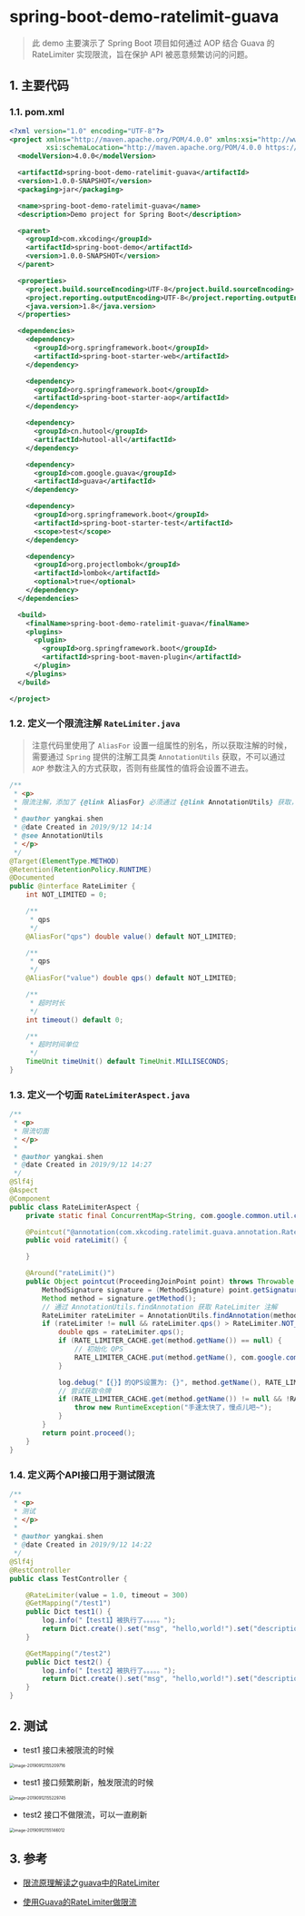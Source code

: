 # spring-boot-demo-ratelimit-guava

> 此 demo 主要演示了 Spring Boot 项目如何通过 AOP 结合 Guava 的 RateLimiter 实现限流，旨在保护 API 被恶意频繁访问的问题。

## 1. 主要代码

### 1.1. pom.xml

```xml
<?xml version="1.0" encoding="UTF-8"?>
<project xmlns="http://maven.apache.org/POM/4.0.0" xmlns:xsi="http://www.w3.org/2001/XMLSchema-instance"
         xsi:schemaLocation="http://maven.apache.org/POM/4.0.0 https://maven.apache.org/xsd/maven-4.0.0.xsd">
  <modelVersion>4.0.0</modelVersion>

  <artifactId>spring-boot-demo-ratelimit-guava</artifactId>
  <version>1.0.0-SNAPSHOT</version>
  <packaging>jar</packaging>

  <name>spring-boot-demo-ratelimit-guava</name>
  <description>Demo project for Spring Boot</description>

  <parent>
    <groupId>com.xkcoding</groupId>
    <artifactId>spring-boot-demo</artifactId>
    <version>1.0.0-SNAPSHOT</version>
  </parent>

  <properties>
    <project.build.sourceEncoding>UTF-8</project.build.sourceEncoding>
    <project.reporting.outputEncoding>UTF-8</project.reporting.outputEncoding>
    <java.version>1.8</java.version>
  </properties>

  <dependencies>
    <dependency>
      <groupId>org.springframework.boot</groupId>
      <artifactId>spring-boot-starter-web</artifactId>
    </dependency>

    <dependency>
      <groupId>org.springframework.boot</groupId>
      <artifactId>spring-boot-starter-aop</artifactId>
    </dependency>

    <dependency>
      <groupId>cn.hutool</groupId>
      <artifactId>hutool-all</artifactId>
    </dependency>

    <dependency>
      <groupId>com.google.guava</groupId>
      <artifactId>guava</artifactId>
    </dependency>

    <dependency>
      <groupId>org.springframework.boot</groupId>
      <artifactId>spring-boot-starter-test</artifactId>
      <scope>test</scope>
    </dependency>

    <dependency>
      <groupId>org.projectlombok</groupId>
      <artifactId>lombok</artifactId>
      <optional>true</optional>
    </dependency>
  </dependencies>

  <build>
    <finalName>spring-boot-demo-ratelimit-guava</finalName>
    <plugins>
      <plugin>
        <groupId>org.springframework.boot</groupId>
        <artifactId>spring-boot-maven-plugin</artifactId>
      </plugin>
    </plugins>
  </build>

</project>
```

### 1.2. 定义一个限流注解 `RateLimiter.java`

> 注意代码里使用了 `AliasFor` 设置一组属性的别名，所以获取注解的时候，需要通过 `Spring` 提供的注解工具类 `AnnotationUtils` 获取，不可以通过 `AOP` 参数注入的方式获取，否则有些属性的值将会设置不进去。

```java
/**
 * <p>
 * 限流注解，添加了 {@link AliasFor} 必须通过 {@link AnnotationUtils} 获取，才会生效
 *
 * @author yangkai.shen
 * @date Created in 2019/9/12 14:14
 * @see AnnotationUtils
 * </p>
 */
@Target(ElementType.METHOD)
@Retention(RetentionPolicy.RUNTIME)
@Documented
public @interface RateLimiter {
    int NOT_LIMITED = 0;

    /**
     * qps
     */
    @AliasFor("qps") double value() default NOT_LIMITED;

    /**
     * qps
     */
    @AliasFor("value") double qps() default NOT_LIMITED;

    /**
     * 超时时长
     */
    int timeout() default 0;

    /**
     * 超时时间单位
     */
    TimeUnit timeUnit() default TimeUnit.MILLISECONDS;
}
```

### 1.3. 定义一个切面 `RateLimiterAspect.java`

```java
/**
 * <p>
 * 限流切面
 * </p>
 *
 * @author yangkai.shen
 * @date Created in 2019/9/12 14:27
 */
@Slf4j
@Aspect
@Component
public class RateLimiterAspect {
    private static final ConcurrentMap<String, com.google.common.util.concurrent.RateLimiter> RATE_LIMITER_CACHE = new ConcurrentHashMap<>();

    @Pointcut("@annotation(com.xkcoding.ratelimit.guava.annotation.RateLimiter)")
    public void rateLimit() {

    }

    @Around("rateLimit()")
    public Object pointcut(ProceedingJoinPoint point) throws Throwable {
        MethodSignature signature = (MethodSignature) point.getSignature();
        Method method = signature.getMethod();
        // 通过 AnnotationUtils.findAnnotation 获取 RateLimiter 注解
        RateLimiter rateLimiter = AnnotationUtils.findAnnotation(method, RateLimiter.class);
        if (rateLimiter != null && rateLimiter.qps() > RateLimiter.NOT_LIMITED) {
            double qps = rateLimiter.qps();
            if (RATE_LIMITER_CACHE.get(method.getName()) == null) {
                // 初始化 QPS
                RATE_LIMITER_CACHE.put(method.getName(), com.google.common.util.concurrent.RateLimiter.create(qps));
            }

            log.debug("【{}】的QPS设置为: {}", method.getName(), RATE_LIMITER_CACHE.get(method.getName()).getRate());
            // 尝试获取令牌
            if (RATE_LIMITER_CACHE.get(method.getName()) != null && !RATE_LIMITER_CACHE.get(method.getName()).tryAcquire(rateLimiter.timeout(), rateLimiter.timeUnit())) {
                throw new RuntimeException("手速太快了，慢点儿吧~");
            }
        }
        return point.proceed();
    }
}
```

### 1.4. 定义两个API接口用于测试限流

```java
/**
 * <p>
 * 测试
 * </p>
 *
 * @author yangkai.shen
 * @date Created in 2019/9/12 14:22
 */
@Slf4j
@RestController
public class TestController {

    @RateLimiter(value = 1.0, timeout = 300)
    @GetMapping("/test1")
    public Dict test1() {
        log.info("【test1】被执行了。。。。。");
        return Dict.create().set("msg", "hello,world!").set("description", "别想一直看到我，不信你快速刷新看看~");
    }

    @GetMapping("/test2")
    public Dict test2() {
        log.info("【test2】被执行了。。。。。");
        return Dict.create().set("msg", "hello,world!").set("description", "我一直都在，卟离卟弃");
    }
}
```

## 2. 测试

- test1 接口未被限流的时候

<img src="assets/image-20190912155209716.png" alt="image-20190912155209716" style="zoom:50%;" />

- test1 接口频繁刷新，触发限流的时候

<img src="assets/image-20190912155229745.png" alt="image-20190912155229745" style="zoom:50%;" />

- test2 接口不做限流，可以一直刷新

<img src="assets/image-20190912155146012.png" alt="image-20190912155146012" style="zoom:50%;" />

## 3. 参考

- [限流原理解读之guava中的RateLimiter](https://juejin.im/post/5bb48d7b5188255c865e31bc)

- [使用Guava的RateLimiter做限流](https://my.oschina.net/hanchao/blog/1833612)


